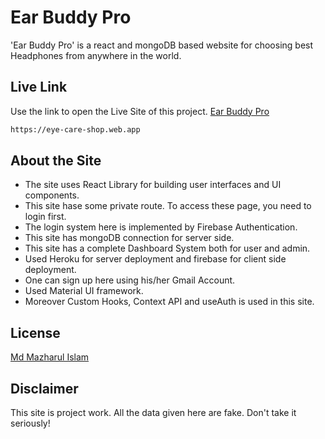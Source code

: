 # Ear Buddy Pro

'Ear Buddy Pro' is a react and mongoDB based website for choosing best Headphones from anywhere in the world.

## Live Link

Use the link to open the Live Site of this project.
[Ear Buddy Pro](https://eye-care-shop.web.app)

```bash
https://eye-care-shop.web.app
```

## About the Site
* The site uses React Library for building user interfaces and UI components.
* This site hase some private route. To access these page, you need to login first.
* The login system here is implemented by Firebase Authentication.
* This site has mongoDB connection for server side.
* This site has a complete Dashboard System both for user and admin.
* Used Heroku for server deployment and firebase for client side deployment.
* One can sign up here using his/her Gmail Account.
* Used Material UI framework.
* Moreover Custom Hooks, Context API and useAuth is used in this site. 

## License
[Md Mazharul Islam](https://github.com/mdislammazharul)

## Disclaimer
This site is project work. All the data given here are fake. Don't take it seriously!
